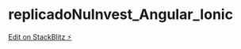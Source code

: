 # replicadoNuInvest_Angular_Ionic

[Edit on StackBlitz ⚡️](https://stackblitz.com/edit/angular-gfqivj)